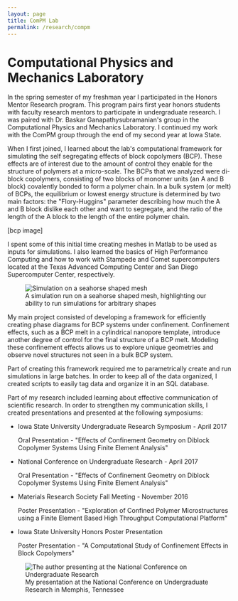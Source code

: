 ```yaml
---
layout: page
title: ComPM Lab
permalink: /research/compm
---
```


# Computational Physics and Mechanics Laboratory


In the spring semester of my freshman year I participated in the Honors Mentor Research program. This program pairs first year honors students with faculty research mentors to participate in undergraduate research. I was paired with Dr. Baskar Ganapathysubramanian's group in the Computational Physics and Mechanics Laboratory. I continued my work with the ComPM group through the end of my second year at Iowa State.

When I first joined, I learned about the lab's computational framework for simulating the self segregating effects of block copolymers (BCP). These effects are of interest due to the amount of control they enable for the structure of polymers at a micro-scale. The BCPs that we analyzed were di-block copolymers, consisting of two blocks of monomer units (an A and B block) covalently bonded to form a polymer chain. In a bulk system (or melt) of BCPs, the equilibrium or lowest energy structure is determined by two main factors: the "Flory-Huggins" parameter describing how much the A and B block dislike each other and want to segregate, and the ratio of the length of the A block to the length of the entire polymer chain.

[bcp image]

I spent some of this initial time creating meshes in Matlab to be used as inputs for simulations. I also learned the basics of High Performance Computing and how to work with Stampede and Comet supercomputers located at the Texas Advanced Computing Center and San Diego Supercomputer Center, respectively.
 
<figure>
	<img src="{{ site.baseurl }}/assets/seahorse.png" alt="Simulation on a seahorse shaped mesh"/>
	<figcaption>A simulation run on a seahorse shaped mesh, highlighting our ability to run simulations for arbitrary shapes</figcaption>
</figure>


My main project consisted of developing a framework for efficiently creating phase diagrams for BCP systems under confinement. Confinement effects, such as a BCP melt in a cylindrical nanopore template, introduce another degree of control for the final structure of a BCP melt. Modeling these confinement effects allows us to explore unique geometries and observe novel structures not seen in a bulk BCP system.

Part of creating this framework required me to parametrically create and run simulations in large batches. In order to keep all of the data organized, I created scripts to easily tag data and organize it in an SQL database. 

Part of my research included learning about effective communication of scientific research. In order to strengthen my communication skills, I created presentations and presented at the following symposiums:

* Iowa State University Undergraduate Research Symposium - April 2017
   
   Oral Presentation - "Effects of Confinement Geometry on Diblock Copolymer Systems Using Finite Element Analysis"

* National Conference on Undergraduate Research - April 2017

   Oral Presentation - "Effects of Confinement Geometry on Diblock Copolymer Systems Using Finite Element Analysis" 

* Materials Research Society Fall Meeting - November 2016

   Poster Presentation - "Exploration of Confined Polymer Microstructures using a Finite Element Based High Throughput Computational Platform"

* Iowa State University Honors Poster Presentation

   Poster Presentation - "A Computational Study of Confinement Effects in Block Copolymers"

<figure>
	<img src="{{ site.baseurl }}/assets/ncur.JPG" alt="The author presenting at the National Conference on Undergraduate Research"/>
	<figcaption>My presentation at the National Conference on Undergraduate Research in Memphis, Tennessee</figcaption>
</figure>
